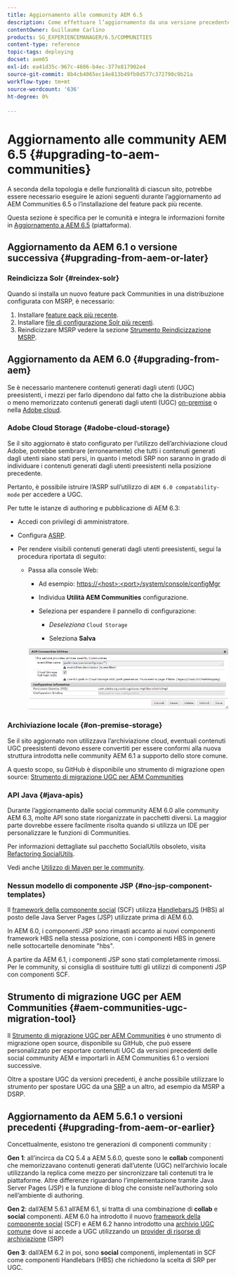 ```yaml
---
title: Aggiornamento alle community AEM 6.5
description: Come effettuare l’aggiornamento da una versione precedente a AEM 6.5 Communities
contentOwner: Guillaume Carlino
products: SG_EXPERIENCEMANAGER/6.5/COMMUNITIES
content-type: reference
topic-tags: deploying
docset: aem65
exl-id: ea41d35c-967c-4606-b4ec-377e817902e4
source-git-commit: 8b4cb4065ec14e813b49fb0d577c372790c9b21a
workflow-type: tm+mt
source-wordcount: '636'
ht-degree: 0%

---
```


# Aggiornamento alle community AEM 6.5 {#upgrading-to-aem-communities}

A seconda della topologia e delle funzionalità di ciascun sito, potrebbe essere necessario eseguire le azioni seguenti durante l’aggiornamento ad AEM Communities 6.5 o l’installazione del feature pack più recente.

Questa sezione è specifica per le comunità e integra le informazioni fornite in [Aggiornamento a AEM 6.5](/help/sites-deploying/upgrade.md) (piattaforma).

## Aggiornamento da AEM 6.1 o versione successiva {#upgrading-from-aem-or-later}

### Reindicizza Solr {#reindex-solr}

Quando si installa un nuovo feature pack Communities in una distribuzione configurata con MSRP, è necessario:

1. Installare [feature pack più recente](/help/communities/deploy-communities.md#latestfeaturepack).
1. Installare [file di configurazione Solr più recenti](/help/communities/msrp.md#upgrading).
1. Reindicizzare MSRP vedere la sezione [Strumento Reindicizzazione MSRP](/help/communities/msrp.md#msrp-reindex-tool).

## Aggiornamento da AEM 6.0 {#upgrading-from-aem}

Se è necessario mantenere contenuti generati dagli utenti (UGC) preesistenti, i mezzi per farlo dipendono dal fatto che la distribuzione abbia o meno memorizzato contenuti generati dagli utenti (UGC) [on-premise](#on-premise-storage) o nella [Adobe cloud](#adobe-cloud-storage).

### Adobe Cloud Storage {#adobe-cloud-storage}

Se il sito aggiornato è stato configurato per l’utilizzo dell’archiviazione cloud Adobe, potrebbe sembrare (erroneamente) che tutti i contenuti generati dagli utenti siano stati persi, in quanto i metodi SRP non saranno in grado di individuare i contenuti generati dagli utenti preesistenti nella posizione precedente.

Pertanto, è possibile istruire l’ASRP sull’utilizzo di `AEM 6.0 compatability-mode` per accedere a UGC.

Per tutte le istanze di authoring e pubblicazione di AEM 6.3:

* Accedi con privilegi di amministratore.
* Configura [ASRP](/help/communities/asrp.md).
* Per rendere visibili contenuti generati dagli utenti preesistenti, segui la procedura riportata di seguito:

   * Passa alla console Web:

      * Ad esempio: [https://&lt;host>:&lt;port>/system/console/configMgr](https://localhost:4502/system/console/configMgr)

      * Individua **Utilità AEM Communities** configurazione.
      * Seleziona per espandere il pannello di configurazione:

         * *Deseleziona* `Cloud Storage`

         * Seleziona **Salva**

     ![utilità](assets/utilities.png)

### Archiviazione locale {#on-premise-storage}

Se il sito aggiornato non utilizzava l’archiviazione cloud, eventuali contenuti UGC preesistenti devono essere convertiti per essere conformi alla nuova struttura introdotta nelle community AEM 6.1 a supporto dello store comune.

A questo scopo, su GitHub è disponibile uno strumento di migrazione open source:
[Strumento di migrazione UGC per AEM Communities](https://github.com/Adobe-Marketing-Cloud/communities-ugc-migration)

### API Java {#java-apis}

Durante l’aggiornamento dalle social community AEM 6.0 alle community AEM 6.3, molte API sono state riorganizzate in pacchetti diversi. La maggior parte dovrebbe essere facilmente risolta quando si utilizza un IDE per personalizzare le funzioni di Communities.

Per informazioni dettagliate sul pacchetto SocialUtils obsoleto, visita [Refactoring SocialUtils](/help/communities/socialutils.md).

Vedi anche [Utilizzo di Maven per le community](/help/communities/maven.md).

### Nessun modello di componente JSP {#no-jsp-component-templates}

Il [framework della componente social](/help/communities/scf.md) (SCF) utilizza [HandlebarsJS](https://handlebarsjs.com/) (HBS) al posto delle Java Server Pages (JSP) utilizzate prima di AEM 6.0.

In AEM 6.0, i componenti JSP sono rimasti accanto ai nuovi componenti framework HBS nella stessa posizione, con i componenti HBS in genere nelle sottocartelle denominate &quot;hbs&quot;.

A partire da AEM 6.1, i componenti JSP sono stati completamente rimossi. Per le community, si consiglia di sostituire tutti gli utilizzi di componenti JSP con componenti SCF.

## Strumento di migrazione UGC per AEM Communities {#aem-communities-ugc-migration-tool}

Il [Strumento di migrazione UGC per AEM Communities](https://github.com/Adobe-Marketing-Cloud/communities-ugc-migration) è uno strumento di migrazione open source, disponibile su GitHub, che può essere personalizzato per esportare contenuti UGC da versioni precedenti delle social community AEM e importarli in AEM Communities 6.1 o versioni successive.

Oltre a spostare UGC da versioni precedenti, è anche possibile utilizzare lo strumento per spostare UGC da una [SRP](/help/communities/working-with-srp.md) a un altro, ad esempio da MSRP a DSRP.

## Aggiornamento da AEM 5.6.1 o versioni precedenti {#upgrading-from-aem-or-earlier}

Concettualmente, esistono tre generazioni di componenti community :

**Gen 1**: all’incirca da CQ 5.4 a AEM 5.6.0, queste sono le **collab** componenti che memorizzavano contenuti generati dall’utente (UGC) nell’archivio locale utilizzando la replica come mezzo per sincronizzare tali contenuti tra le piattaforme. Altre differenze riguardano l’implementazione tramite Java Server Pages (JSP) e la funzione di blog che consiste nell’authoring solo nell’ambiente di authoring.

**Gen 2**: dall’AEM 5.6.1 all’AEM 6.1, si tratta di una combinazione di **collab** e **social** componenti. AEM 6.0 ha introdotto il nuovo [framework della componente social](/help/communities/scf.md) (SCF) e AEM 6.2 hanno introdotto una [archivio UGC comune](/help/communities/working-with-srp.md) dove si accede a UGC utilizzando un [provider di risorse di archiviazione](/help/communities/srp.md) (SRP)

**Gen 3**: dall’AEM 6.2 in poi, sono **social** componenti, implementati in SCF come componenti Handlebars (HBS) che richiedono la scelta di SRP per UGC.
